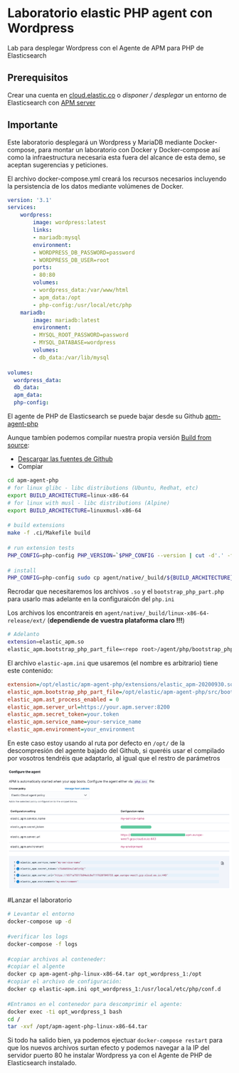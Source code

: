 # Laboratorio elastic PHP agent con Wordpress
Lab para desplegar Wordpress con el Agente de APM para PHP de Elasticsearch 

## Prerequisitos
Crear una cuenta en [cloud.elastic.co](https://cloud.elastic.co) o _disponer / desplegar_ un entorno de Elasticsearch con [APM server](https://www.elastic.co/guide/en/apm/guide/current/apm-overview.html)

## Importante
Este laboratorio desplegará un Wordpress y MariaDB mediante Docker-compose, para montar un laboratorio con Docker y Docker-compose así como la infraestructura necesaria esta fuera del alcance de esta demo, se aceptan sugerencias y peticiones.

El archivo docker-compose.yml creará los recursos necesarios incluyendo la persistencia de los datos mediante volúmenes de Docker.

```yml
version: '3.1'
services:
    wordpress:
        image: wordpress:latest
        links:
        - mariadb:mysql
        environment:
        - WORDPRESS_DB_PASSWORD=password
        - WORDPRESS_DB_USER=root
        ports:
        - 80:80
        volumes:
        - wordpress_data:/var/www/html
        - apm_data:/opt
        - php-config:/usr/local/etc/php
    mariadb:
        image: mariadb:latest
        environment:
        - MYSQL_ROOT_PASSWORD=password
        - MYSQL_DATABASE=wordpress
        volumes:
        - db_data:/var/lib/mysql

volumes:
  wordpress_data:
  db_data:
  apm_data:
  php-config:
```

El agente de PHP de Elasticsearch se puede bajar desde su Github [apm-agent-php](https://github.com/elastic/apm-agent-php/releases)

Aunque tambíen podemos compilar nuestra propia versión [Build from source](https://www.elastic.co/guide/en/apm/agent/php/current/setup.html#build-from-source):

 - [Descargar las fuentes de Github](https://github.com/elastic/apm-agent-php/)
 - Compiar
 ```bash
 cd apm-agent-php
# for linux glibc - libc distributions (Ubuntu, Redhat, etc)
export BUILD_ARCHITECTURE=linux-x86-64
# for linux with musl - libc distributions (Alpine)
export BUILD_ARCHITECTURE=linuxmusl-x86-64

# build extensions
make -f .ci/Makefile build

# run extension tests
PHP_CONFIG=php-config PHP_VERSION=`$PHP_CONFIG --version | cut -d'.' -f 1,2` make -f .ci/Makefile run-phpt-tests

# install
PHP_CONFIG=php-config sudo cp agent/native/_build/${BUILD_ARCHITECTURE}-release/ext/elastic_apm-`$PHP_CONFIG --phpapi`.so `$PHP_CONFIG --extension-dir`
 ```

Recrodar que necesitaremos los archivos `.so` y el `bootstrap_php_part.php` para usarlo mas adelante en la configuraicón del `php.ini`

Los archivos los encontrareis en `agent/native/_build/linux-x86-64-release/ext/` (__dependiende de vuestra plataforma claro !!!__)

```bash
# Adelanto
extension=elastic_apm.so
elastic_apm.bootstrap_php_part_file=<repo root>/agent/php/bootstrap_php_part.php
```

El archivo `elastic-apm.ini` que usaremos (el nombre es arbitrario) tiene este contenido:

```ini
extension=/opt/elastic/apm-agent-php/extensions/elastic_apm-20200930.so
elastic_apm.bootstrap_php_part_file=/opt/elastic/apm-agent-php/src/bootstrap_php_part.php
elastic_apm.ast_process_enabled = 0
elastic_apm.server_url=https://your.apm.server:8200
elastic_apm.secret_token=your.token
elastic_apm.service_name=your-service_name
elastic_apm.environment=your_environment
```
En este caso estoy usando al ruta por defecto en `/opt/` de la descompresión del agente bajado del Github, si queréis usar el compilado por vosotros tendréis que adaptarlo, al igual que el restro de parámetros

![image](images/apm-config.png)

#Lanzar el laboratorio
```bash
# Levantar el entorno
docker-compose up -d

#verificar los logs
docker-compose -f logs

#copiar archivos al conteneder:
#copiar el algente
docker cp apm-agent-php-linux-x86-64.tar opt_wordpress_1:/opt
#copiar el archivo de configuración:
docker cp elastic-apm.ini opt_wordpress_1:/usr/local/etc/php/conf.d

#Entramos en el contenedor para descomprimir el agente:
docker exec -ti opt_wordpress_1 bash
cd /
tar -xvf /opt/apm-agent-php-linux-x86-64.tar
```

Si todo ha salido bien, ya podemos ejectuar `docker-compose restart` para que los nuevos archivos surtan efecto y podemos navegar a la IP del servidor puerto 80 he instalar Wordpress ya con el Agente de PHP de Elasticsearch instalado.




